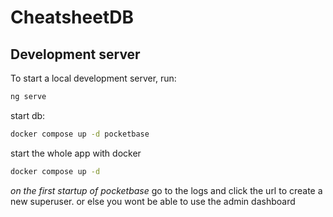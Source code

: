 # CheatsheetDB

## Development server

To start a local development server, run:

```bash
ng serve
```

start db:
```bash
docker compose up -d pocketbase
```

start the whole app with docker
```bash
docker compose up -d 
```

*on the first startup of pocketbase*
go to the logs and click the url to create a new superuser. or else you wont be able to use the admin dashboard
